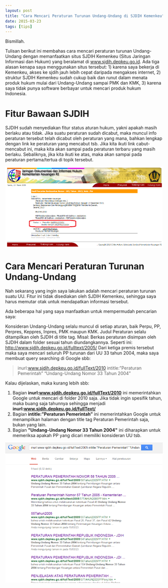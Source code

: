 ```yaml
---
layout: post
title: "Cara Mencari Peraturan Turunan Undang-Undang di SJDIH Kemenkeu"
date: 2015-03-23
tags: [tips]
---
```

Bismillah.

Tulisan berikut ini membahas cara mencari peraturan turunan Undang-Undang dengan memanfaatkan situs SJDIH Kemenkeu (Situs Jaringan Informasi dan Hukum) yang beralamat di www.sjdih.depkeu.go.id. Ada tiga alasan kenapa saya menggunakan situs tersebut: 1) karena saya bekerja di Kemenkeu, akses ke sjdih jauh lebih cepat daripada mengakses internet, 2) struktur SJDIH Kemenkeu sudah cukup baik dan runut dalam menata produk hukum mulai dari Undang-Undang sampai PMK dan KMK, 3) karena saya tidak punya software berbayar untuk mencari produk hukum Indonesia.

# Fitur Bawaan SJDIH
SJDIH sudah menyediakan fitur status aturan hukum, yakni apakah masih berlaku atau tidak. Jika suatu peraturan sudah dicabut, maka muncul info peraturan tersebut telah dicabut oleh peraturan yang mana, bahkan lengkap dengan link ke peraturan yang mencabut tsb. Jika kita ikuti link cabut-mencabut ini, maka kita akan sampai pada peraturan terbaru yang masih berlaku. Sebaliknya, jika kita ikuti ke atas, maka akan sampai pada peraturan pertama/tertua di topik tersebut.

![cek status aturan dengan sjdih](https://raw.githubusercontent.com/BetaUliansyah/BetaUliansyah.github.io/master/img/status-aturan.png)

# Cara Mencari Peraturan Turunan Undang-Undang

Nah sekarang yang ingin saya lakukan adalah mencari peraturan turunan suatu UU. Fitur ini tidak disediakan oleh SJDIH Kemenkeu, sehingga saya harus memutar otak untuk mendapatkan informasi tersebut.

Ada beberapa hal yang saya manfaatkan untuk mempermudah pencarian saya:

Konsideran Undang-Undang selalu muncul di setiap aturan, baik Perpu, PP, Perpres, Keppres, Inpres, PMK maupun KMK.
Judul Peraturan selalu ditampilkan oleh SJDIH di title tag. Misal: <title>Peraturan Pemerintah bla bla bla Nomor sekian Tahun sekian</title>
Berkas peraturan disimpan oleh SJDIH dalam folder sesuai tahun diundangkannya. Seperti ini: http://www.sjdih.depkeu.go.id/fulltext/2005/
Dari ketiga premis tersebut maka saya mencari seluruh PP turunan dari UU 33 tahun 2004, maka saya membuat query searching di Google sbb:

> inurl:www.sjdih.depkeu.go.id/fullText/2010 intitle:”Peraturan Pemerintah” “Undang-Undang Nomor 33 Tahun 2004”

Kalau dijelaskan, maka kurang lebih sbb:

1. Bagian **inurl:www.sjdih.depkeu.go.id/fullText/2010** ini memerintahkan Google untuk mencari di folder 2010 saja. Jika tidak ingin spesifik tahun, maka buang saja tahunnya sehingga menjadi **inurl:www.sjdih.depkeu.go.id/fullText/**
2. Bagian **intitle:”Peraturan Pemerintah”** ini memerintahkan Google untuk menampilkan halaman dengan title tag Peraturan Pemerintah saja, bukan yang lain.
3. Bagian **"Undang-Undang Nomor 33 Tahun 2004"** ini diharapkan untuk memeriksa apakah PP yang dicari memiliki konsideran UU tsb.

![cara mencari peraturan dari google](https://raw.githubusercontent.com/BetaUliansyah/BetaUliansyah.github.io/master/img/google-search-query.png)

